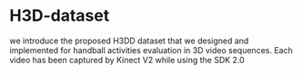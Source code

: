 # H3D-dataset
we introduce the proposed H3DD dataset that we designed and implemented for handball activities evaluation in 3D video sequences. Each video has been captured by Kinect V2 while using the SDK 2.0
